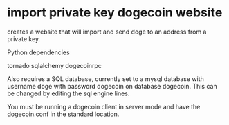 import private key dogecoin website
===================================

creates a website that will import and send doge to an address from a private key.


Python dependencies

tornado
sqlalchemy 
dogecoinrpc


Also requires a SQL database, currently set to a mysql database with username doge with password dogecoin on database dogecoin. This can be changed by editing the sql engine lines.
 
You must be running a dogecoin client in server mode and have the dogecoin.conf in the standard location.
